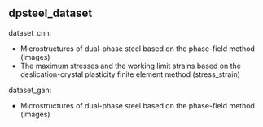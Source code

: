 ## dpsteel_dataset

dataset_cnn:  
- Microstructures of dual-phase steel based on the phase-field method (images)  
- The maximum stresses and the working limit strains based on the deslication-crystal plasticity finite element method (stress_strain)  

dataset_gan:  
- Microstructures of dual-phase steel based on the phase-field method (images)  
